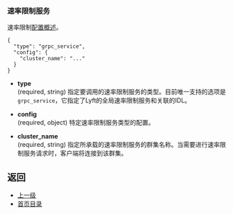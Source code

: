 ### 速率限制服务
速率限制[配置概述](../Configurationreference/Ratelimitservice.md)。

```
{
  "type": "grpc_service",
  "config": {
    "cluster_name": "..."
  }
}
```
- **type**<br />
	(required, string) 指定要调用的速率限制服务的类型。目前唯一支持的选项是`grpc_service`，它指定了Lyft的全局速率限制服务和关联的IDL。

- **config**<br />
	(required, object) 特定速率限制服务类型的配置。

- **cluster_name**<br />
	(required, string) 指定所承载的速率限制服务的群集名称。当需要进行速率限制服务请求时，客户端将连接到该群集。

## 返回
- [上一级](../v1APIreference.md)
- [首页目录](../README.md)

